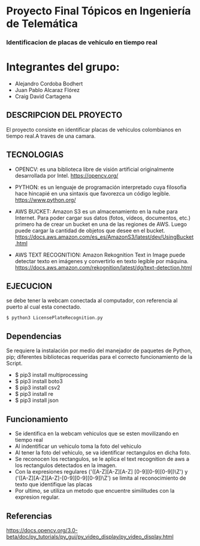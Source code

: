 # Proyecto Final Tópicos en Ingeniería de Telemática 
   ### Identificacion de placas de vehiculo en tiempo real
  
  # Integrantes del grupo:
  * Alejandro Cordoba Bodhert 
  * Juan Pablo Alcaraz Flórez 
  * Craig David Cartagena 


  ## DESCRIPCION DEL PROYECTO
  El proyecto consiste en identificar placas de vehiculos colombianos en tiempo real.A traves de una camara.

  ## TECNOLOGIAS

   - OPENCV: es una biblioteca libre de visión artificial originalmente desarrollada por Intel.  https://opencv.org/ 
   
   - PYTHON: es un lenguaje de programación interpretado cuya filosofía hace hincapié en una sintaxis que favorezca un código legible.  https://www.python.org/ 
   
   - AWS BUCKET: Amazon S3 es un almacenamiento en la nube para Internet. Para poder cargar sus datos (fotos, vídeos, documentos, etc.) primero ha de crear un bucket en una de las regiones de AWS. Luego puede cargar la cantidad de objetos que desee en el bucket.  https://docs.aws.amazon.com/es_es/AmazonS3/latest/dev/UsingBucket.html  
   
   - AWS TEXT RECOGNITION: Amazon Rekognition Text in Image puede detectar texto en imágenes y convertirlo en texto legible por máquina. https://docs.aws.amazon.com/rekognition/latest/dg/text-detection.html 
   
   ## EJECUCION
   
   se debe tener la webcam conectada al computador, con referencia al puerto al cual esta conectado.
   

  ``` $ python3 LicensePlateRecognition.py  ```


   ## Dependencias

   Se requiere la instalación por medio del manejador de paquetes de Python, pip; diferentes bibliotecas requeridas para el correcto funcionamiento de la Script.
   
   - $ pip3 install multiprocessing
   - $ pip3 install boto3
   - $ pip3 install csv2
   - $ pip3 install re
   - $ pip3 install json

   ## Funcionamiento
   
   - Se identifica en la webcam vehiculos que se esten movilizando en tiempo real
   - Al indentificar un vehiculo toma la foto del vehiculo
   - Al tener la foto del vehiculo, se va identificar rectangulos en dicha foto.
   - Se reconocen los rectangulos, se le aplica el text recognition de aws a los rectangulos detectados en la imagen.
   - Con la expresiones regulares ('([A-Z][A-Z][A-Z] [0-9][0-9][0-9])\Z') y ('([A-Z][A-Z][A-Z]-[0-9][0-9][0-9])\Z') se limita al reconocimiento de texto que identifique las placas
   - Por ultimo, se utiliza un metodo que encuentre similitudes con la expresion regular.

   
## Referencias

https://docs.opencv.org/3.0-beta/doc/py_tutorials/py_gui/py_video_display/py_video_display.html
